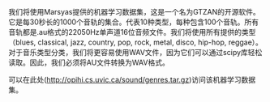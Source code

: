 我们将使用Marsyas提供的机器学习数据集，这是一个名为GTZAN的开源软件。它是每30秒长的1000个音轨的集合。代表10种类型，每种包含100个音轨。所有音轨都是.au格式的22050Hz单声道16位音频文件。我们将使用所有提供的类型（blues, classical, jazz, country, pop, rock, metal, disco, hip-hop, reggae）。对于音乐类型分类，我们将更容易使用WAV文件，因为它们可以通过scipy库轻松读取。因此，我们必须将AU文件转换为WAV格式。

可以在此处(http://opihi.cs.uvic.ca/sound/genres.tar.gz)访问该机器学习数据集。